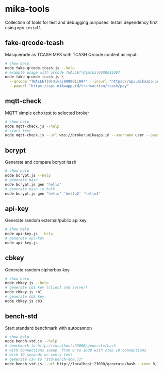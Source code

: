 # mika-tools
Collection of tools for test and debugging purposes. 
Install dependency first using `npm install`

## fake-qrcode-tcash
  Masquerade as TCASH MFS with TCASH Qrcode content as input.
  ```bash
  # show help
  node fake-qrcode-tcash.js --help
  # example usage with qrcode TWALLET|O|mika|0000011097
  node fake-qrcode-tcash.js \
    --qrcode "TWALLET|O|mika|0000011097" --inqurl "https://api.mikaapp.id/transaction/tcash/inquiry" \
    --payurl "https://api.mikaapp.id/transaction/tcash/pay"
  ```

## mqtt-check
  MQTT simple echo test to selected broker
  ```bash
  # show help
  node mqtt-check.js --help
  # start test
  node mqtt-check.js --url wss://broker.mikaapp.id --username user --password pass
  ```
## bcrypt
  Generate and compare bcrypt hash
  ```bash
  # show help
  node bcrypt.js --help
  # generate hash
  node bcrypt.js gen 'hello'
  # generate hash in bulk
  node bcrypt.js gen 'hello' 'hello2' 'hello3'
  ```

## api-key
  Generate random external/public api key
  ```bash
  # show help
  node api-key.js --help
  # generate api-key
  node api-key.js
  ```

## cbkey
  Generate random cipherbox key
  ```bash
  # show help
  node cbkey.js --help
  # generate cb1 key (client and server)
  node cbkey.js cb1
  # generate cb3 key
  node cbkey.js cb3
  ```

## bench-std
  Start standard benchmark with autocannon
  ```bash
  # show help
  node bench-std.js --help
  # benchmark to http://localhost:23000/generate/hash 
  # with connections sweep  from 0 to 1000 with step 10 connections
  # with 10 seconds on every test
  # generate csv to "std-bench-now.js"
  node bench-std.js --url http://localhost:23000/generate/hash --conn 0,1000,10 --duration 10 --output std-bench-now.js
  ```